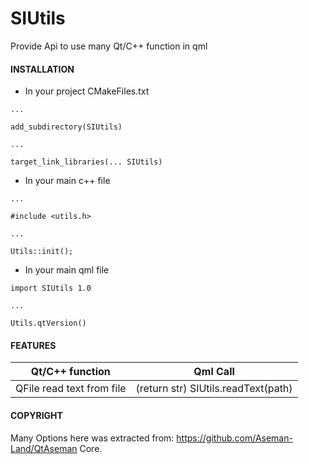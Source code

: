 # SIUtils
Provide Api to use many Qt/C++ function in qml

#### INSTALLATION

- In your project CMakeFiles.txt
```
...

add_subdirectory(SIUtils)

...

target_link_libraries(... SIUtils)

```

- In your main c++ file
```
...

#include <utils.h>

...

Utils::init();

```

- In your main qml file
```
import SIUtils 1.0

...

Utils.qtVersion()

```
#### FEATURES

| Qt/C++ function           | Qml Call |
| ------------------------- | ------------------------- |
| QFile read text from file   | (return str) SIUtils.readText(path)  |


#### COPYRIGHT
Many Options here was extracted from: https://github.com/Aseman-Land/QtAseman Core.
